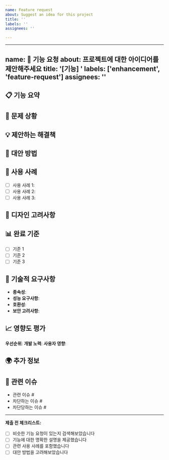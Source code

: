 ```yaml
---
name: Feature request
about: Suggest an idea for this project
title: ''
labels: ''
assignees: ''

---
```


---
name: 🚀 기능 요청
about: 프로젝트에 대한 아이디어를 제안해주세요
title: '[기능] '
labels: ['enhancement', 'feature-request']
assignees: ''
---

## 📋 기능 요약
<!-- 요청하려는 기능에 대한 명확하고 간결한 설명 -->


## 🎯 문제 상황
<!-- 기능 요청이 특정 문제와 관련이 있나요? 설명해주세요 -->
<!-- 예시: ~할 때 항상 불편함을 느낍니다 [...] -->


## 💡 제안하는 해결책
<!-- 원하는 기능이 어떻게 동작해야 하는지 명확하고 간결하게 설명해주세요 -->


## 🔄 대안 방법
<!-- 고려해본 다른 해결책이나 기능이 있다면 설명해주세요 -->


## 📱 사용 사례
<!-- 이 기능의 구체적인 사용 사례를 설명해주세요 -->
- [ ] 사용 사례 1: 
- [ ] 사용 사례 2: 
- [ ] 사용 사례 3: 

## 🎨 디자인 고려사항
<!-- 디자인 목업, 와이어프레임, 또는 시각적 참고자료가 있다면 첨부해주세요 -->
<!-- 이미지를 드래그앤드롭으로 첨부할 수 있습니다 -->


## 📊 완료 기준
<!-- 이 기능이 완료되었다고 판단할 수 있는 기준을 정의해주세요 -->
- [ ] 기준 1
- [ ] 기준 2
- [ ] 기준 3

## 🔧 기술적 요구사항
<!-- 기술적 고려사항, 종속성, 또는 제약사항이 있다면 작성해주세요 -->
- **종속성**: 
- **성능 요구사항**: 
- **호환성**: 
- **보안 고려사항**: 

## 📈 영향도 평가
**우선순위**: <!-- 높음 / 보통 / 낮음 -->
**개발 노력**: <!-- 소 / 중 / 대 -->
**사용자 영향**: <!-- 높음 / 보통 / 낮음 -->

## 🌍 추가 정보
<!-- 기능 요청에 대한 추가 컨텍스트, 스크린샷, 또는 예시가 있다면 작성해주세요 -->


## 📝 관련 이슈
<!-- 관련된 이슈, PR, 또는 논의가 있다면 링크해주세요 -->
- 관련 이슈 #
- 차단하는 이슈 #
- 차단당하는 이슈 #

---
**제출 전 체크리스트:**
- [ ] 비슷한 기능 요청이 있는지 검색해보았습니다
- [ ] 기능에 대한 명확한 설명을 제공했습니다
- [ ] 관련 사용 사례를 포함했습니다
- [ ] 대안 방법을 고려해보았습니다
